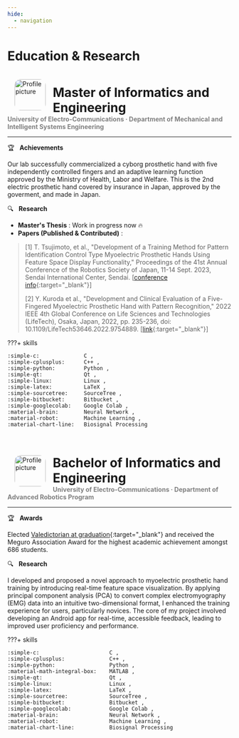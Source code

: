 ```yaml
---
hide:
  - navigation
---
```


# Education & Research
<br>

<!-- Master -->
<img src="../img/logo-uec.jpg" alt="Profile picture" width="70rem" style="float: left; margin: 0rem 1rem; border-radius: 20%; overflow: hidden;"/>

<h1 style="margin: 0.8rem 0rem 0rem 5rem; font-weight: bold;">
    Master of Informatics and Engineering
</h1>
<h4 style="margin: 0rem; color: gray;">
    University of Electro-Communications · Department of Mechanical and Intelligent Systems Engineering
</h4>

---

:trophy: &nbsp; **Achievements** <br>

Our lab successfully commercialized a cyborg prosthetic hand with five independently controlled fingers and an adaptive learning function approved by the Ministry of Health, Labor and Welfare. This is the 2nd electric prosthetic hand covered by insurance in Japan, approved by the goverment, and made in Japan.

:mag: &nbsp; **Research** <br>

* **Master's Thesis** : Work in progress now :fire: <br>
* **Papers (Published & Contributed)** : 
> [1] T. Tsujimoto, et al., "Development of a Training Method for Pattern Identification Control Type Myoelectric Prosthetic Hands Using Feature Space Display Functionality," Proceedings of the 41st Annual Conference of the Robotics Society of Japan, 11-14 Sept. 2023, Sendai International Center, Sendai. [[conference info](https://www.tus.ac.jp/ridai/doc/ji/RIJIA01Detail.php?kin=soc&no=183141){:target="_blank"}]
> 
> [2] Y. Kuroda et al., "Development and Clinical Evaluation of a Five-Fingered Myoelectric Prosthetic Hand with Pattern Recognition," 2022 IEEE 4th Global Conference on Life Sciences and Technologies (LifeTech), Osaka, Japan, 2022, pp. 235-236, doi: 10.1109/LifeTech53646.2022.9754889. [[link](https://ieeexplore.ieee.org/document/9754889){:target="_blank"}]

???+ skills

    :simple-c:              C ,
    :simple-cplusplus:      C++ ,
    :simple-python:         Python ,
    :simple-qt:             Qt ,
    :simple-linux:          Linux ,
    :simple-latex:          LaTeX ,
    :simple-sourcetree:     SourceTree ,
    :simple-bitbucket:      Bitbucket ,
    :simple-googlecolab:    Google Colab ,
    :material-brain:        Neural Network ,
    :material-robot:        Machine Learning ,
    :material-chart-line:   Biosignal Processing

<br><br>

<!-- Bachelor -->
<img src="../img/logo-uec.jpg" alt="Profile picture" width="70rem" style="float: left; margin: 0rem 1rem; border-radius: 20%; overflow: hidden;"/>

<h1 style="margin: 0.8rem 0rem 0rem 5rem; font-weight: bold;">
    Bachelor of Informatics and Engineering
</h1>
<h4 style="margin: 0rem; color: gray;">
    University of Electro-Communications · Department of Advanced Robotics Program
</h4>

---

:trophy: &nbsp; **Awards** <br>

Elected [Valedictorian at graduation](https://megurokai.jp/home2/2022megurokaisho/){:target="_blank"} and received the Meguro Association Award for the highest academic achievement amongst 686 students.

:mag: &nbsp; **Research** <br>

I developed and proposed a novel approach to myoelectric prosthetic hand training by introducing real-time feature space visualization. By applying principal component analysis (PCA) to convert complex electromyography (EMG) data into an intuitive two-dimensional format, I enhanced the training experience for users, particularly novices. The core of my project involved developing an Android app for real-time, accessible feedback, leading to improved user proficiency and performance.


???+ skills

    :simple-c:                      C ,
    :simple-cplusplus:              C++ ,
    :simple-python:                 Python ,
    :material-math-integral-box:    MATLAB ,
    :simple-qt:                     Qt ,
    :simple-linux:                  Linux ,
    :simple-latex:                  LaTeX ,
    :simple-sourcetree:             SourceTree ,
    :simple-bitbucket:              Bitbucket ,
    :simple-googlecolab:            Google Colab ,
    :material-brain:                Neural Network ,
    :material-robot:                Machine Learning ,
    :material-chart-line:           Biosignal Processing

<br><br>
